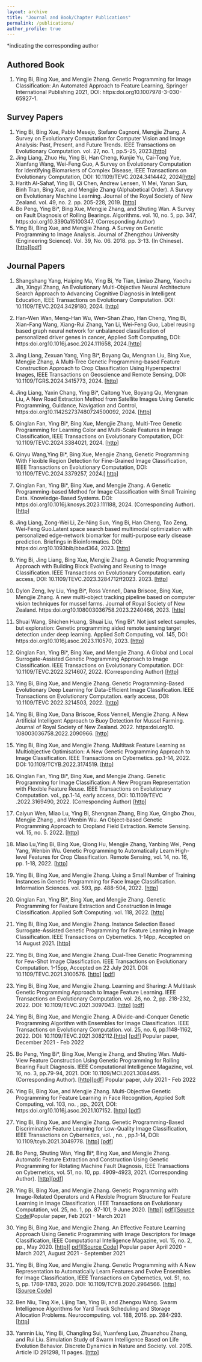 ```yaml
---
layout: archive
title: "Journal and Book/Chapter Publications"
permalink: /publications/
author_profile: true
---
```

*indicating the corresponding author

## Authored Book
1. Ying Bi, Bing Xue, and Mengjie Zhang. Genetic Programming for Image Classification: An Automated Approach to Feature Learning, Springer International Publishing 2021, DOI: https:doi.org10.1007978-3-030-65927-1.

## Survey Papers
1. Ying Bi, Bing Xue, Pablo Mesejo, Stefano Cagnoni, Mengjie Zhang. A Survey on Evolutionary Computation for Computer Vision and Image Analysis: Past, Present, and Future Trends. IEEE Transactions on Evolutionary Computation. vol. 27, no. 1, pp.5-25, 2023.[[http](https://ieeexplore.ieee.org/abstract/document/9943992)]
2. Jing Liang, Zhuo Hu, Ying Bi, Han Cheng, Kunjie Yu, Cai-Tong Yue, Xianfang Wang, Wei-Feng Guo, A Survey on Evolutionary Computation for Identifying Biomarkers of Complex Disease, IEEE Transactions on Evolutionary Computation, DOI: 10.1109/TEVC.2024.3414442, 2024[[http](https://ieeexplore.ieee.org/abstract/document/10558779)]
3. Harith Al-Sahaf, Ying Bi, Qi Chen, Andrew Lensen, Yi Mei, Yanan Sun, Binh Tran, Bing Xue, and Mengjie Zhang (Alphabetical Order). A Survey on Evolutionary Machine Learning. Journal of the Royal Society of New Zealand. vol. 49, no. 2. pp. 205-228, 2019. [[http](https://www.tandfonline.com/eprint/z97uTmKKWHUD9SxkDFIu/full?target=10.1080%2F03036758.2019.1609052)]
4. Bo Peng, Ying Bi*, Bing Xue, Mengjie Zhang, and Shuting Wan. A Survey on Fault Diagnosis of Rolling Bearings. Algorithms. vol. 10, no. 5, pp. 347, https:doi.org10.3390a15100347. (Corresponding Author)
5. Ying Bi, Bing Xue, and Mengjie Zhang. A Survey on Genetic Programming to Image Analysis. Journal of Zhengzhou University (Engineering Science). Vol. 39, No. 06. 2018. pp. 3-13. (In Chinese).[[http](http://gxb.zzu.edu.cn/oa/darticle.aspx?type=view&id=201802014)][[pdf](https://yingbi92.github.io/homepage/2020/%E9%81%97%E4%BC%A0%E8%A7%84%E5%88%92%E5%9C%A8%E5%9B%BE%E5%83%8F%E5%88%86%E6%9E%90%E4%B8%8A%E7%9A%84%E5%BA%94%E7%94%A8%E7%BB%BC%E8%BF%B0%E2%80%94v4.pdf)]

## Journal Papers
1. Shangshang Yang, Haiping Ma, Ying Bi, Ye Tian, Limiao Zhang, Yaochu Jin, Xingyi Zhang, An Evolutionary Multi-Objective Neural Architecture Search Approach to Advancing Cognitive Diagnosis in Intelligent Education, IEEE Transactions on Evolutionary Computation. DOI: 10.1109/TEVC.2024.3429180, 2024. [[http](https://ieeexplore.ieee.org/abstract/document/10599558)]

2. Han-Wen Wan, Meng-Han Wu, Wen-Shan Zhao, Han Cheng, Ying Bi, Xian-Fang Wang, Xiang-Rui Zhang, Yan Li, Wei-Feng Guo, Label reusing based graph neural network for unbalanced classification of personalized driver genes in cancer, Applied Soft Computing, DOI: https:doi.org10.1016j.asoc.2024.111658, 2024.[[http]( https://link.springer.com/chapter/10.1007/978-3-030-03991-2_25)]

3. Jing Liang, Zexuan Yang, Ying Bi*, Boyang Qu, Mengnan Liu, Bing Xue, Mengjie Zhang, A Multi-Tree Genetic Programming-based Feature Construction Approach to Crop Classification Using Hyperspectral Images, IEEE Transactions on Geoscience and Remote Sensing, DOI: 10.1109/TGRS.2024.3415773, 2024. [[http](https://ieeexplore.ieee.org/abstract/document/10570344)]

4. Jing Liang, Yaxin Chang, Ying Bi*, Caitong Yue, Boyang Qu, Mengnan Liu, A New Road Extraction Method from Satellite Images Using Genetic Programming, Guidance, Navigation and Control, https:doi.org10.1142S2737480724500092, 2024. [[http](https://www.worldscientific.com/doi/abs/10.1142/S2737480724500092)]

5. Qinglan Fan, Ying Bi*, Bing Xue, Mengjie Zhang, Multi-Tree Genetic Programming for Learning Color and Multi-Scale Features in Image Classification, IEEE Transactions on Evolutionary Computation, DOI: 10.1109/TEVC.2024.3384021, 2024. [[http](https://ieeexplore.ieee.org/abstract/document/10488030)]

6. Qinyu Wang,Ying Bi*, Bing Xue, Mengjie Zhang, Genetic Programming With Flexible Region Detection for Fine-Grained Image Classification, IEEE Transactions on Evolutionary Computation, DOI: 10.1109/TEVC.2024.3379257, 2024.[ [http](https://ieeexplore.ieee.org/abstract/document/10475668)]

7. Qinglan Fan, Ying Bi*, Bing Xue, and Mengjie Zhang. A Genetic Programming-based Method for Image Classification with Small Training Data. Knowledge-Based Systems. DOI: https:doi.org10.1016j.knosys.2023.111188, 2024. (Corresponding Author). [[http](https://www.sciencedirect.com/science/article/abs/pii/S0950705123009383)]

8. Jing Liang, Zong-Wei Li, Ze-Ning Sun, Ying Bi, Han Cheng, Tao Zeng, Wei-Feng Guo.Latent space search based multimodal optimization with personalized edge-network biomarker for multi-purpose early disease prediction. Briefings in Bioinformatics. DOI: https:doi.org10.1093bib/bbad364, 2023. [[http](https://www.sciencedirect.com/science/article/abs/pii/S0950705123009383)]

9. Ying Bi, Jing Liang, Bing Xue, Mengjie Zhang. A Genetic Programming Approach with Building Block Evolving and Reusing to Image Classification. IEEE Transactions on Evolutionary Computation. early access, DOI: 10.1109/TEVC.2023.3284712ff2023. 2023. [[http](https://ieeexplore.ieee.org/document/10147342)]

10. Dylon Zeng, Ivy Liu, Ying Bi*, Ross Vennell, Dana Briscoe, Bing Xue, Mengjie Zhang. A new multi-object tracking pipeline based on computer vision techniques for mussel farms. Journal of Royal Society of New Zealand. https:doi.org10.108003036758.2023.2240466, 2023. [[http](https://www.tandfonline.com/doi/full/10.1080/03036758.2023.2240466)]

11. Shuai Wang, Shichen Huang, Shuai Liu, Ying Bi*. Not just select samples, but exploration: Genetic programming aided remote sensing target detection under deep learning. Applied Soft Computing, vol. 145, DOI: https:doi.org10.1016j.asoc.2023.110570, 2023. [[http](https://www.sciencedirect.com/science/article/abs/pii/S1568494623005884)]

12. Qinglan Fan, Ying Bi*, Bing Xue, and Mengjie Zhang. A Global and Local Surrogate-Assisted Genetic Programming Approach to Image Classification. IEEE Transactions on Evolutionary Computation. DOI: 10.1109/TEVC.2022.3214607, 2022. (Corresponding Author) [[http](https://ieeexplore.ieee.org/document/9919269)]

13. Ying Bi, Bing Xue, and Mengjie Zhang. Genetic Programming-Based Evolutionary Deep Learning for Data-Efficient Image Classification. IEEE Transactions on Evolutionary Computation. early access, DOI: 10.1109/TEVC 2022.3214503, 2022. [[http](https://ieeexplore.ieee.org/document/9919314)]

14. Ying Bi, Bing Xue, Dana Briscoe, Ross Vennell, Mengjie Zhang. A New Artificial Intelligent Approach to Buoy Detection for Mussel Farming. Journal of Royal Society of New Zealand. 2022. https:doi.org10. 108003036758.2022.2090966. [[http](https://www.tandfonline.com/doi/full/10.1080/03036758.2022.2090966)]

15. Ying Bi, Bing Xue, and Mengjie Zhang. Multitask Feature Learning as Multiobjective Optimisation: A New Genetic Programming Approach to Image Classification. IEEE Transactions on Cybernetics. pp.1-14, 2022. DOI: 10.1109/TCYB.2022.3174519. [[http](https://ieeexplore.ieee.org/document/9781346)]

16. Qinglan Fan, Ying Bi*, Bing Xue, and Mengjie Zhang. Genetic Programming for Image Classification: A New Program Representation with Flexible Feature Reuse. IEEE Transactions on Evolutionary Computation. vol., pp.1-14, early access, DOI: 10.1109/TEVC .2022.3169490, 2022. (Corresponding Author) [[http](https://ieeexplore.ieee.org/document/9761990)]

17. Caiyun Wen, Miao Lu, Ying Bi, Shengnan Zhang, Bing Xue, Qingbo Zhou, Mengjie Zhang , and Wenbin Wu. An Object-based Genetic Programming Approach to Cropland Field Extraction. Remote Sensing. vol. 15, no. 5. 2022. [[http](https://www.mdpi.com/2072-4292/14/5/1275)]

18. Miao Lu,Ying Bi, Bing Xue, Qiong Hu, Mengjie Zhang, Yanbing Wei, Peng Yang, Wenbin Wu. Genetic Programming to Automatically Learn High-level Features for Crop Classification. Remote Sensing, vol. 14, no. 16, pp. 1-18, 2022. [[http](https://www.mdpi.com/2072-4292/14/16/3982)]

19. Ying Bi, Bing Xue, and Mengjie Zhang. Using a Small Number of Training Instances in Genetic Programming for Face Image Classification. Information Sciences. vol. 593, pp. 488-504, 2022. [[http](https://www.sciencedirect.com/science/article/pii/S0020025522000871)]

20. Qinglan Fan, Ying Bi*, Bing Xue, and Mengjie Zhang. Genetic Programming for Feature Extraction and Construction in Image Classification. Applied Soft Computing. vol. 118, 2022. [[http](https://www.sciencedirect.com/science/article/pii/S1568494622000527)]

21. Ying Bi, Bing Xue, and Mengjie Zhang. Instance Selection Based Surrogate-Assisted Genetic Programming for Feature Learning in Image Classification. IEEE Transactions on Cybernetics. 1-14pp, Accepted on 14 August 2021. [[http](https://ieeexplore.ieee.org/abstract/document/9526355)]

22. Ying Bi, Bing Xue, and Mengjie Zhang. Dual-Tree Genetic Programming for Few-Shot Image Classification. IEEE Transactions on Evolutionary Computation. 1-15pp, Accepted on 22 July 2021. DOI: 10.1109/TEVC.2021.3100576. [[http](https://ieeexplore.ieee.org/document/9499117)] [[pdf](https://yingbi92.github.io/homepage/2021/MTGP.pdf)]

23. Ying Bi, Bing Xue, and Mengjie Zhang. Learning and Sharing: A Multitask Genetic Programming Approach to Image Feature Learning. IEEE Transactions on Evolutionary Computation. vol. 26, no. 2, pp. 218-232, 2022. DOI: 10.1109/TEVC.2021.3097043. [[http](https://ieeexplore.ieee.org/abstract/document/9484082)] [[pdf](https://yingbi92.github.io/homepage/2021/MTGP.pdf)]

24. Ying Bi, Bing Xue, and Mengjie Zhang. A Divide-and-Conquer Genetic Programming Algorithm with Ensembles for Image Classification. IEEE Transactions on Evolutionary Computation. vol. 25, no. 6, pp.1148-1162, 2022. DOI: 10.1109/TEVC.2021.3082112.[[http](https://ieeexplore.ieee.org/document/9437306)] [[pdf](https://yingbi92.github.io/homepage/2021/DCFL_FGP.pdf)] Popular paper, December 2021 - Feb 2022

25. Bo Peng, Ying Bi*, Bing Xue, Mengjie Zhang, and Shuting Wan. Multi-View Feature Construction Using Genetic Programming for Rolling Bearing Fault Diagnosis. IEEE Computational Intelligence Magazine, vol. 16, no. 3, pp.79-94, 2021. DOI: 10.1109/MCI.2021.3084495. (Corresponding Author). [[http](https://ieeexplore.ieee.org/document/9492147 )][[pdf](https://yingbi92.github.io/homepage/2021/MFCGPE.pdf)] Popular paper, July 2021 - Feb 2022

26. Ying Bi, Bing Xue, and Mengjie Zhang. Multi-Objective Genetic Programming for Feature Learning in Face Recognition, Applied Soft Computing, vol. 103, no. , pp., 2021, DOI: https:doi.org10.1016j.asoc.2021.107152. [[http](https://www.sciencedirect.com/science/article/pii/S1568494621000752)] [[pdf](https://yingbi92.github.io/homepage/2021/MOGP.pdf)]

27. Ying Bi, Bing Xue, and Mengjie Zhang. Genetic Programming-Based Discriminative Feature Learning for Low-Quality Image Classification, IEEE Transactions on Cybernetics, vol. , no. , pp.1-14, DOI: 10.1109/tcyb.2021.3049778. [[http](https://ieeexplore.ieee.org/document/9345467/)] [[pdf](https://yingbi92.github.io/homepage/2021/EFLGP.pdf)]

28. Bo Peng, Shuting Wan, Ying Bi*, Bing Xue, and Mengjie Zhang. Automatic Feature Extraction and Construction Using Genetic Programming for Rotating Machine Fault Diagnosis, IEEE Transactions on Cybernetics, vol. 51, no. 10, pp. 4909-4923, 2021. (Corresponding Author). [[http](https://ieeexplore.ieee.org/abstract/document/9271873)][[pdf](https://yingbi92.github.io/homepage/2020/AFECGP.pdf)]

29. Ying Bi, Bing Xue, and Mengjie Zhang. Genetic Programming with Image-Related Operators and A Flexible Program Structure for Feature Learning in Image Classification, IEEE Transactions on Evolutionary Computation, vol. 25, no. 1, pp. 87-101, 9 June 2020. [[http](https://ieeexplore.ieee.org/abstract/document/9067779)][ [pdf](https://yingbi92.github.io/homepage/2020/FGP.pdf)][[Source Code](https://github.com/YingBi92/BookCode/tree/main/FlexGP )]Popular paper, Feb 2021 - March 2021

30. Ying Bi, Bing Xue, and Mengjie Zhang. An Effective Feature Learning Approach Using Genetic Programming with Image Descriptors for Image Classification, IEEE Computational Intelligence Magazine, vol. 15, no. 2, pp., May 2020. [[http](https://ieeexplore.ieee.org/abstract/document/9067779)][ [pdf]( https://yingbi92.github.io/homepage/2020/FLGP.pdf)][[Source Code](https://github.com/YingBi92/BookCode/tree/main/IDGP)] Popular paper April 2020 - March 2021, August 2021 - September 2021

31. Ying Bi, Bing Xue, and Mengjie Zhang. Genetic Programming with A New Representation to Automatically Learn Features and Evolve Ensembles for Image Classification, IEEE Transactions on Cybernetics, vol. 51, no. 5, pp. 1769-1783, 2020. DOI: 10.1109/TCYB.2020.2964566. [[http](https://ieeexplore.ieee.org/document/8976239)] [[Source Code](https://github.com/YingBi92/BookCode/tree/main/FELGP)]

32. Ben Niu, Ting Xie, Lijing Tan, Ying Bi, and Zhengxu Wang. Swarm Intelligence Algorithms for Yard Truck Scheduling and Storage Allocation Problems. Neurocomputing. vol. 188, 2016. pp. 284-293. [[http](https://www.sciencedirect.com/science/article/pii/S092523121501766X)]

33. Yanmin Liu, Ying Bi, Changling Sui, Yuanfeng Luo, Zhuanzhou Zhang, and Rui Liu. Simulation Study of Swarm Intelligence Based on Life Evolution Behavior. Discrete Dynamics in Nature and Society. vol. 2015. Article ID 291298, 11 pages. [[http](https://www.hindawi.com/journals/ddns/2015/291298/abs/)]
